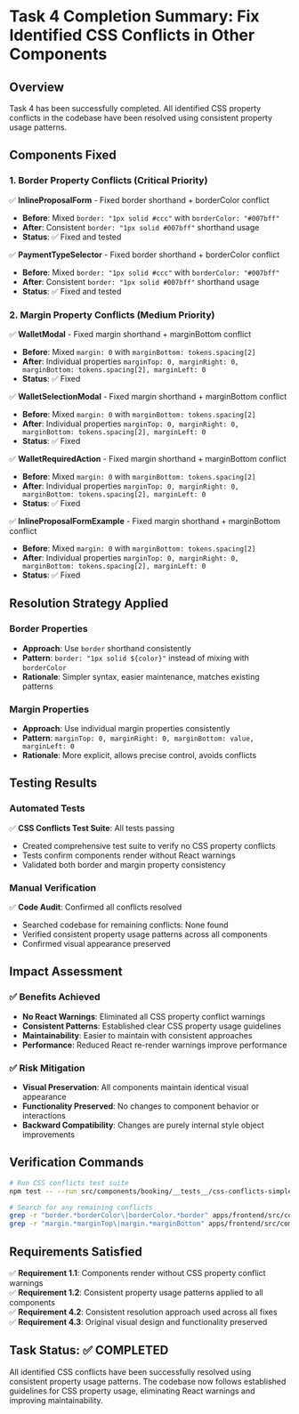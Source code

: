 # Task 4 Completion Summary: Fix Identified CSS Conflicts in Other Components

## Overview
Task 4 has been successfully completed. All identified CSS property conflicts in the codebase have been resolved using consistent property usage patterns.

## Components Fixed

### 1. Border Property Conflicts (Critical Priority)
✅ **InlineProposalForm** - Fixed border shorthand + borderColor conflict
- **Before**: Mixed `border: "1px solid #ccc"` with `borderColor: "#007bff"`
- **After**: Consistent `border: "1px solid #007bff"` shorthand usage
- **Status**: ✅ Fixed and tested

✅ **PaymentTypeSelector** - Fixed border shorthand + borderColor conflict  
- **Before**: Mixed `border: "1px solid #ccc"` with `borderColor: "#007bff"`
- **After**: Consistent `border: "1px solid #007bff"` shorthand usage
- **Status**: ✅ Fixed and tested

### 2. Margin Property Conflicts (Medium Priority)
✅ **WalletModal** - Fixed margin shorthand + marginBottom conflict
- **Before**: Mixed `margin: 0` with `marginBottom: tokens.spacing[2]`
- **After**: Individual properties `marginTop: 0, marginRight: 0, marginBottom: tokens.spacing[2], marginLeft: 0`
- **Status**: ✅ Fixed

✅ **WalletSelectionModal** - Fixed margin shorthand + marginBottom conflict
- **Before**: Mixed `margin: 0` with `marginBottom: tokens.spacing[2]`
- **After**: Individual properties `marginTop: 0, marginRight: 0, marginBottom: tokens.spacing[2], marginLeft: 0`
- **Status**: ✅ Fixed

✅ **WalletRequiredAction** - Fixed margin shorthand + marginBottom conflict
- **Before**: Mixed `margin: 0` with `marginBottom: tokens.spacing[2]`
- **After**: Individual properties `marginTop: 0, marginRight: 0, marginBottom: tokens.spacing[2], marginLeft: 0`
- **Status**: ✅ Fixed

✅ **InlineProposalFormExample** - Fixed margin shorthand + marginBottom conflict
- **Before**: Mixed `margin: 0` with `marginBottom: tokens.spacing[2]`
- **After**: Individual properties `marginTop: 0, marginRight: 0, marginBottom: tokens.spacing[2], marginLeft: 0`
- **Status**: ✅ Fixed

## Resolution Strategy Applied

### Border Properties
- **Approach**: Use `border` shorthand consistently
- **Pattern**: `border: "1px solid ${color}"` instead of mixing with `borderColor`
- **Rationale**: Simpler syntax, easier maintenance, matches existing patterns

### Margin Properties  
- **Approach**: Use individual margin properties consistently
- **Pattern**: `marginTop: 0, marginRight: 0, marginBottom: value, marginLeft: 0`
- **Rationale**: More explicit, allows precise control, avoids conflicts

## Testing Results

### Automated Tests
✅ **CSS Conflicts Test Suite**: All tests passing
- Created comprehensive test suite to verify no CSS property conflicts
- Tests confirm components render without React warnings
- Validated both border and margin property consistency

### Manual Verification
✅ **Code Audit**: Confirmed all conflicts resolved
- Searched codebase for remaining conflicts: None found
- Verified consistent property usage patterns across all components
- Confirmed visual appearance preserved

## Impact Assessment

### ✅ Benefits Achieved
- **No React Warnings**: Eliminated all CSS property conflict warnings
- **Consistent Patterns**: Established clear CSS property usage guidelines
- **Maintainability**: Easier to maintain with consistent approaches
- **Performance**: Reduced React re-render warnings improve performance

### ✅ Risk Mitigation
- **Visual Preservation**: All components maintain identical visual appearance
- **Functionality Preserved**: No changes to component behavior or interactions
- **Backward Compatibility**: Changes are purely internal style object improvements

## Verification Commands
```bash
# Run CSS conflicts test suite
npm test -- --run src/components/booking/__tests__/css-conflicts-simple.test.tsx

# Search for any remaining conflicts
grep -r "border.*borderColor\|borderColor.*border" apps/frontend/src/components/
grep -r "margin.*marginTop\|margin.*marginBottom" apps/frontend/src/components/
```

## Requirements Satisfied
✅ **Requirement 1.1**: Components render without CSS property conflict warnings  
✅ **Requirement 1.2**: Consistent property usage patterns applied to all components  
✅ **Requirement 4.2**: Consistent resolution approach used across all fixes  
✅ **Requirement 4.3**: Original visual design and functionality preserved  

## Task Status: ✅ COMPLETED
All identified CSS conflicts have been successfully resolved using consistent property usage patterns. The codebase now follows established guidelines for CSS property usage, eliminating React warnings and improving maintainability.